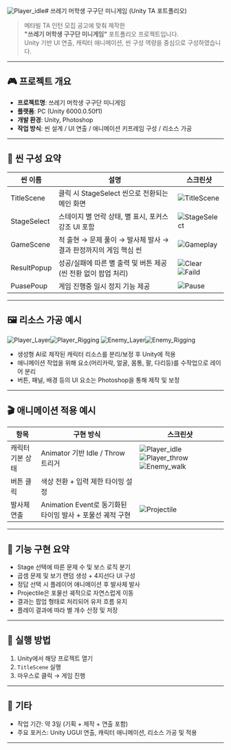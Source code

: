 ![Player_idle](https://github.com/user-attachments/assets/1ec694a1-834f-476c-99c6-fa6f7b0eb89c)# 쓰레기 머학생 구구단 미니게임 (Unity TA 포트폴리오)

> 메타빌 TA 인턴 모집 공고에 맞춰 제작한  
> **"쓰레기 머학생 구구단 미니게임"** 포트폴리오 프로젝트입니다.  
> Unity 기반 UI 연출, 캐릭터 애니메이션, 씬 구성 역량을 중심으로 구성하였습니다.
---

## 🎮 프로젝트 개요

- **프로젝트명**: 쓰레기 머학생 구구단 미니게임
- **플랫폼**: PC (Unity 6000.0.50f1)
- **개발 환경**: Unity, Photoshop
- **작업 방식**: 씬 설계 / UI 연출 / 애니메이션 키프레임 구성 / 리소스 가공

---

## 🧩 씬 구성 요약

| 씬 이름       | 설명 | 스크린샷 |
|--------------|------|----|
| TitleScene    | 클릭 시 StageSelect 씬으로 전환되는 메인 화면 | ![TitleScene](https://github.com/user-attachments/assets/7e4b7aab-05fa-45c5-8606-6cdeee62fd8d) |
| StageSelect   | 스테이지 별 언락 상태, 별 표시, 포커스 강조 UI 포함 | ![StageSelect](https://github.com/user-attachments/assets/f616a457-2ed4-49de-b229-c9b35fe2870d) |
| GameScene     | 적 출현 → 문제 풀이 → 발사체 발사 → 결과 판정까지의 게임 핵심 씬 | ![Gameplay](https://github.com/user-attachments/assets/4ac6ccc8-3197-47b0-8d9a-05a73b64a943) |
| ResultPopup   | 성공/실패에 따른 별 출력 및 버튼 제공 (씬 전환 없이 팝업 처리) | ![Clear](https://github.com/user-attachments/assets/4f4a2c77-08ef-4283-92fc-fa7c2477e167)![Faild](https://github.com/user-attachments/assets/4a26573e-86a5-4882-917a-afef072b2b20) |
| PuasePoup      | 게임 진행중 일시 정지 기능 제공 |![Pause](https://github.com/user-attachments/assets/731fa4e8-629a-4934-98a5-044ac0011932)|

---

## 🖼️ 리소스 가공 예시
![Player_Layer](https://github.com/user-attachments/assets/046b3bca-fe3f-44c9-80a5-0b7feee62df8)![Player_Rigging](https://github.com/user-attachments/assets/c12fb339-a32c-4d50-8895-6c5f9f065031)
![Enemy_Layer](https://github.com/user-attachments/assets/03398c20-f5ee-4d63-b2c3-e980507bd4c4)![Enemy_Rigging](https://github.com/user-attachments/assets/a59b2d88-2cf2-4d9a-9b4f-395b7632f150)

- 생성형 AI로 제작된 캐릭터 리소스를 분리/보정 후 Unity에 적용
- 애니메이션 작업을 위해 요소(머리카락, 얼굴, 몸통, 팔, 다리등)를 수작업으로 레이어 분리
- 버튼, 패널, 배경 등의 UI 요소는 Photoshop을 통해 제작 및 보정
---

## 🎬 애니메이션 적용 예시

| 항목 | 구현 방식 | 스크린샷 |
|------|-----------|-----|
| 캐릭터 기본 상태 | Animator 기반 Idle / Throw 트리거 | ![Player_idle](https://github.com/user-attachments/assets/2f9bbf4d-a3be-4274-9e84-fb3ccc14bee6)![Player_throw](https://github.com/user-attachments/assets/1a069b2b-15eb-4f62-bb1b-fed90c2de9f1)![Enemy_walk](https://github.com/user-attachments/assets/bb400ce2-f216-4f2e-8e9d-ccf7748af9d6) |
| 버튼 클릭 | 색상 전환 + 입력 제한 타이밍 설정 |
| 발사체 연출 | Animation Event로 동기화된 타이밍 발사 + 포물선 궤적 구현 |![Projectile](https://github.com/user-attachments/assets/ca7f2817-d76e-41ea-af32-f9ee07d27e0c) |

---

## 🔧 기능 구현 요약

- Stage 선택에 따른 문제 수 및 보스 로직 분기
- 곱셈 문제 및 보기 랜덤 생성 + 4지선다 UI 구성
- 정답 선택 시 플레이어 애니메이션 후 발사체 발사
- Projectile은 포물선 궤적으로 자연스럽게 이동
- 결과는 팝업 형태로 처리되어 유저 흐름 유지
- 플레이 결과에 따라 별 개수 산정 및 저장

---

## 🏁 실행 방법

1. Unity에서 해당 프로젝트 열기
2. `TitleScene` 실행
3. 마우스로 클릭 → 게임 진행

---

## 📂 기타

- 작업 기간: 약 3일 (기획 + 제작 + 연출 포함)
- 주요 포커스: Unity UGUI 연출, 캐릭터 애니메이션, 리소스 가공 및 적용

---

